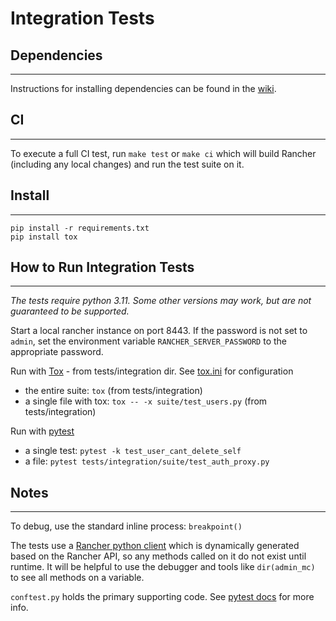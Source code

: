 # Integration Tests

## Dependencies

---

Instructions for installing dependencies can be found in the [wiki](https://github.com/rancher/rancher/wiki/Setting-Up-Rancher-Development-Environment).

## CI

---

To execute a full CI test, run `make test` or `make ci` which will build Rancher (including any local changes) and run the test suite on it.

## Install

---

```
pip install -r requirements.txt
pip install tox
```


## How to Run Integration Tests

---

*The tests require python 3.11. Some other versions may work, but are not guaranteed to be supported.*

Start a local rancher instance on port 8443. If the password is not set to `admin`, set the environment variable `RANCHER_SERVER_PASSWORD` to the appropriate password.

Run with [Tox](https://tox.wiki/en/4.11.0/) - from tests/integration dir. See [tox.ini](./tox.ini) for configuration

* the entire suite: `tox` (from tests/integration)
* a single file with tox: `tox -- -x suite/test_users.py` (from tests/integration)

Run with [pytest](https://docs.pytest.org/en/7.4.x/)

* a single test: `pytest -k test_user_cant_delete_self`
* a file: `pytest tests/integration/suite/test_auth_proxy.py`


## Notes

---

To debug, use the standard inline process: `breakpoint()`

The tests use a [Rancher python client](https://github.com/rancher/client-python) which is dynamically generated based on the Rancher API, so any methods called on it do not exist until runtime.
It will be helpful to use the debugger and tools like `dir(admin_mc)` to see all methods on a variable.

`conftest.py` holds the primary supporting code. See [pytest docs](https://docs.pytest.org) for more info.
